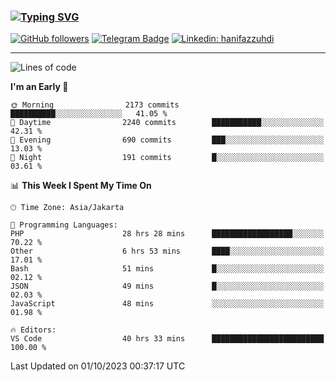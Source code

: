 ### [![Typing SVG](https://readme-typing-svg.herokuapp.com?font=lato&size=22&lines=Hi+There+👋)](https://git.io/typing-svg) 

[![GitHub followers](https://img.shields.io/github/followers/hanifazzuhdi?label=Follow&style=social)](https://github.com/hanifazzuhdi/?tab=follow) 
[![Telegram Badge](https://img.shields.io/badge/-hanif0198-blue?style=social&logo=telegram&link=https://www.t.me/hanif0198/)](https://www.t.me/hanif0198/) 
[![Linkedin: hanifazzuhdi](https://img.shields.io/badge/-hanifazzuhdi-blue?style=flat-square&logo=Linkedin&logoColor=white&link=https://www.linkedin.com/in/hanif-az-zuhdi-69688019b/)](https://www.linkedin.com/in/hanif-az-zuhdi-69688019b/) 

<hr/>

<!--START_SECTION:waka-->
![Lines of code](https://img.shields.io/badge/From%20Hello%20World%20I%27ve%20Written-33.1%20million%20lines%20of%20code-blue)

**I'm an Early 🐤** 

```text
🌞 Morning                2173 commits        ██████████░░░░░░░░░░░░░░░   41.05 % 
🌆 Daytime                2240 commits        ███████████░░░░░░░░░░░░░░   42.31 % 
🌃 Evening                690 commits         ███░░░░░░░░░░░░░░░░░░░░░░   13.03 % 
🌙 Night                  191 commits         █░░░░░░░░░░░░░░░░░░░░░░░░   03.61 % 
```


📊 **This Week I Spent My Time On** 

```text
🕑︎ Time Zone: Asia/Jakarta

💬 Programming Languages: 
PHP                      28 hrs 28 mins      ██████████████████░░░░░░░   70.22 % 
Other                    6 hrs 53 mins       ████░░░░░░░░░░░░░░░░░░░░░   17.01 % 
Bash                     51 mins             █░░░░░░░░░░░░░░░░░░░░░░░░   02.12 % 
JSON                     49 mins             █░░░░░░░░░░░░░░░░░░░░░░░░   02.03 % 
JavaScript               48 mins             ░░░░░░░░░░░░░░░░░░░░░░░░░   01.98 % 

🔥 Editors: 
VS Code                  40 hrs 33 mins      █████████████████████████   100.00 % 
```


 Last Updated on 01/10/2023 00:37:17 UTC
<!--END_SECTION:waka-->
